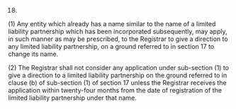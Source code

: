 18.
(1) Any entity which already has a name similar to the name of a limited liability partnership which has been incorporated subsequently, may apply, in such manner as may be prescribed, to the Registrar to give a direction to any limited liability partnership, on a ground referred to in section 17 to change its name.

(2) The Registrar shall not consider any application under sub-section (1) to give a direction to a limited liability partnership on the ground referred to in clause (b) of sub-section (1) of section 17 unless the Registrar receives the application within twenty-four months from the date of registration of the limited liability partnership under that name.
